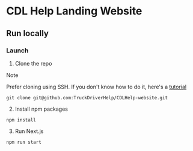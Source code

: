 # CDL Help Landing Website

## Run locally

### Launch
1. Clone the repo
> [!NOTE]
> Prefer cloning using SSH. If you don't know how to do it, here's a [tutorial](https://www.theserverside.com/blog/Coffee-Talk-Java-News-Stories-and-Opinions/github-clone-with-ssh-keys)

``` 
git clone git@github.com:TruckDriverHelp/CDLHelp-website.git
```

2. Install npm packages

``` 
npm install
```

3. Run Next.js

```
npm run start
```
